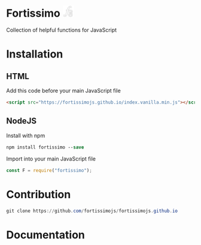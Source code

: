 # Fortissimo <img src="image/icon/white.png" width="30">

Collection of helpful functions for JavaScript

# Installation

## HTML

Add this code before your main JavaScript file

```html
<script src="https://fortissimojs.github.io/index.vanilla.min.js"></script>
```

## NodeJS

Install with npm

```ps
npm install fortissimo --save
```

Import into your main JavaScript file

```js
const F = require("fortissimo");
```

# Contribution

```powershell
git clone https://github.com/fortissimojs/fortissimojs.github.io
```

# Documentation
